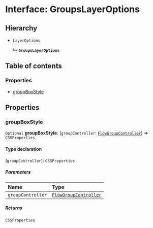 # Interface: GroupsLayerOptions

## Hierarchy

* `LayerOptions`

  ↳ **`GroupsLayerOptions`**

## Table of contents

### Properties

* [groupBoxStyle](/en/auto-docs/group-plugin/interfaces/GroupsLayerOptions.md#groupboxstyle)

## Properties

### groupBoxStyle

`Optional` **groupBoxStyle**: (`groupController`: [`FlowGroupController`](/en/auto-docs/group-plugin/classes/FlowGroupController.md)) => `CSSProperties`

#### Type declaration

(`groupController`): `CSSProperties`

##### Parameters

| Name | Type |
| :------ | :------ |
| `groupController` | [`FlowGroupController`](/en/auto-docs/group-plugin/classes/FlowGroupController.md) |

##### Returns

`CSSProperties`
